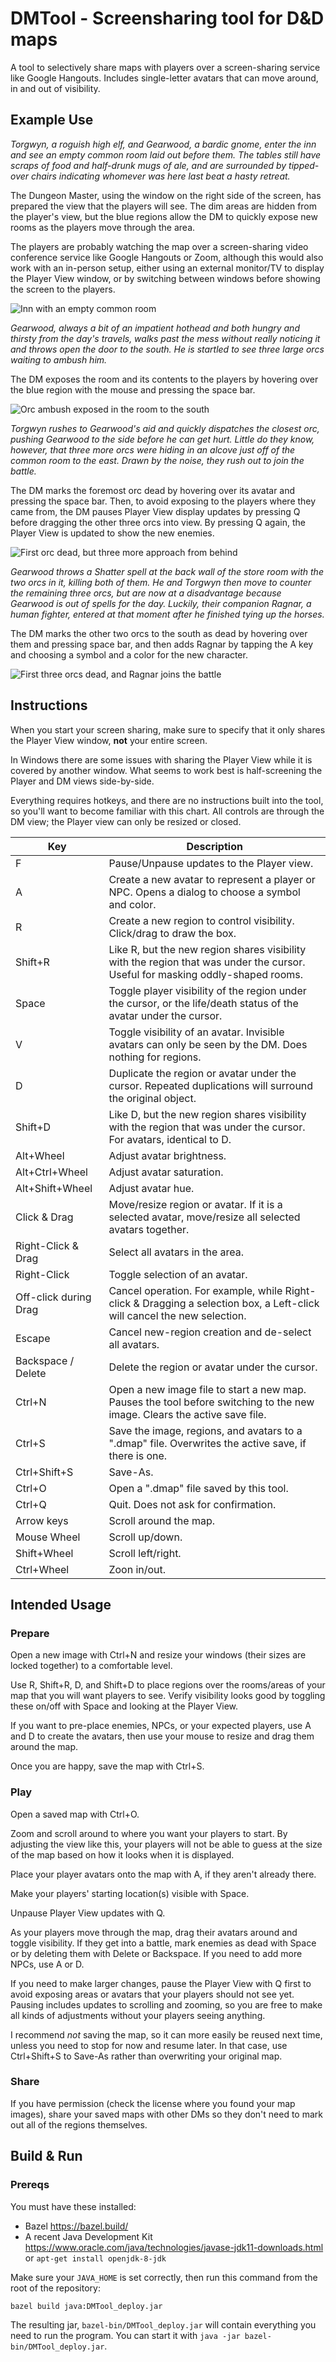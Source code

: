 # DMTool - Screensharing tool for D&D maps

A tool to selectively share maps with players over a screen-sharing service like
Google Hangouts. Includes single-letter avatars that can move around, in and out
of visibility.

## Example Use

*Torgwyn, a roguish high elf, and Gearwood, a bardic gnome, enter the inn and
see an empty common room laid out before them. The tables still have scraps of
food and half-drunk mugs of ale, and are surrounded by tipped-over chairs
indicating whomever was here last beat a hasty retreat.*

The Dungeon Master, using the window on the right side of the screen, has
prepared the view that the players will see. The dim areas are hidden from the
player's view, but the blue regions allow the DM to quickly expose new rooms as
the players move through the area.

The players are probably watching the map over a screen-sharing video conference
service like Google Hangouts or Zoom, although this would also work with an
in-person setup, either using an external monitor/TV to display the Player View
window, or by switching between windows before showing the screen to the
players.

![Inn with an empty common room](img/DMToolEnterInn.png?raw=true)

*Gearwood, always a bit of an impatient hothead and both hungry and thirsty from
the day's travels, walks past the mess without really noticing it and throws
open the door to the south. He is startled to see three large orcs waiting to
ambush him.*

The DM exposes the room and its contents to the players by hovering over the
blue region with the mouse and pressing the space bar.

![Orc ambush exposed in the room to the south](img/DMToolDiscoverOrcs.png?raw=true)

*Torgwyn rushes to Gearwood's aid and quickly dispatches the closest orc,
pushing Gearwood to the side before he can get hurt. Little do they know,
however, that three more orcs were hiding in an alcove just off of the common
room to the east. Drawn by the noise, they rush out to join the battle.*

The DM marks the foremost orc dead by hovering over its avatar and pressing the
space bar. Then, to avoid exposing to the players where they came from, the DM
pauses Player View display updates by pressing Q before dragging the other three
orcs into view. By pressing Q again, the Player View is updated to show the new
enemies.

![First orc dead, but three more approach from behind](img/DMToolOrcBattle.png?raw=true)

*Gearwood throws a Shatter spell at the back wall of the store room with the two
orcs in it, killing both of them. He and Torgwyn then move to counter the
remaining three orcs, but are now at a disadvantage because Gearwood is out of
spells for the day. Luckily, their companion Ragnar, a human fighter, entered
at that moment after he finished tying up the horses.*

The DM marks the other two orcs to the south as dead by hovering over them and
pressing space bar, and then adds Ragnar by tapping the A key and choosing a
symbol and a color for the new character.

![First three orcs dead, and Ragnar joins the battle](img/DMToolOrcsHalfDefeated.png?raw=true)

## Instructions

When you start your screen sharing, make sure to specify that it only
shares the Player View window, **not** your entire screen.

In Windows there are some issues with sharing the Player View while it is
covered by another window. What seems to work best is half-screening the
Player and DM views side-by-side.

Everything requires hotkeys, and there are no instructions built into the
tool, so you'll want to become familiar with this chart. All controls are
through the DM view; the Player view can only be resized or closed.

| Key | Description |
|-----|-------------|
| F   | Pause/Unpause updates to the Player view. |
| A   | Create a new avatar to represent a player or NPC. Opens a dialog to choose a symbol and color. |
| R   | Create a new region to control visibility. Click/drag to draw the box. |
| Shift+R | Like R, but the new region shares visibility with the region that was under the cursor. Useful for masking oddly-shaped rooms. |
| Space | Toggle player visibility of the region under the cursor, or the life/death status of the avatar under the cursor. |
| V   | Toggle visibility of an avatar. Invisible avatars can only be seen by the DM. Does nothing for regions. |
| D   | Duplicate the region or avatar under the cursor. Repeated duplications will surround the original object. |
| Shift+D | Like D, but the new region shares visibility with the region that was under the cursor. For avatars, identical to D. |
| Alt+Wheel | Adjust avatar brightness. |
| Alt+Ctrl+Wheel | Adjust avatar saturation. |
| Alt+Shift+Wheel | Adjust avatar hue. |
| Click & Drag | Move/resize region or avatar. If it is a selected avatar, move/resize all selected avatars together. |
| Right-Click & Drag | Select all avatars in the area. |
| Right-Click | Toggle selection of an avatar.
| Off-click during Drag | Cancel operation. For example, while Right-click & Dragging a selection box, a Left-click will cancel the new selection. |
| Escape | Cancel new-region creation and de-select all avatars. |
| Backspace / Delete | Delete the region or avatar under the cursor. |
| Ctrl+N | Open a new image file to start a new map. Pauses the tool before switching to the new image. Clears the active save file. |
| Ctrl+S | Save the image, regions, and avatars to a ".dmap" file. Overwrites the active save, if there is one. |
| Ctrl+Shift+S | Save-As. |
| Ctrl+O | Open a ".dmap" file saved by this tool. |
| Ctrl+Q | Quit. Does not ask for confirmation. |
| Arrow keys | Scroll around the map. |
| Mouse Wheel | Scroll up/down. |
| Shift+Wheel | Scroll left/right. |
| Ctrl+Wheel | Zoon in/out. |

## Intended Usage

### Prepare

Open a new image with Ctrl+N and resize your windows (their sizes are locked
together) to a comfortable level.

Use R, Shift+R, D, and Shift+D to place regions over the rooms/areas of your map
that you will want players to see. Verify visibility looks good by toggling
these on/off with Space and looking at the Player View.

If you want to pre-place enemies, NPCs, or your expected players, use A and D to
create the avatars, then use your mouse to resize and drag them around the map.

Once you are happy, save the map with Ctrl+S.

### Play

Open a saved map with Ctrl+O.

Zoom and scroll around to where you want your players to start. By adjusting the
view like this, your players will not be able to guess at the size of the map
based on how it looks when it is displayed.

Place your player avatars onto the map with A, if they aren't already there.

Make your players' starting location(s) visible with Space.

Unpause Player View updates with Q.

As your players move through the map, drag their avatars around and toggle
visibility. If they get into a battle, mark enemies as dead with Space or by
deleting them with Delete or Backspace. If you need to add more NPCs, use A or
D.

If you need to make larger changes, pause the Player View with Q first to avoid
exposing areas or avatars that your players should not see yet. Pausing includes
updates to scrolling and zooming, so you are free to make all kinds of
adjustments without your players seeing anything.

I recommend *not* saving the map, so it can more easily be reused next time,
unless you need to stop for now and resume later. In that case, use
Ctrl+Shift+S to Save-As rather than overwriting your original map.

### Share

If you have permission (check the license where you found your map images),
share your saved maps with other DMs so they don't need to mark out all of the
regions themselves.

## Build & Run

### Prereqs

You must have these installed:
 * Bazel
   https://bazel.build/
 * A recent Java Development Kit
   https://www.oracle.com/java/technologies/javase-jdk11-downloads.html
   or
   `apt-get install openjdk-8-jdk`

Make sure your `JAVA_HOME` is set correctly, then run this command from the
root of the repository:
```bash
bazel build java:DMTool_deploy.jar
```

The resulting jar, `bazel-bin/DMTool_deploy.jar` will contain everything you
need to run the program. You can start it with
`java -jar bazel-bin/DMTool_deploy.jar`.
